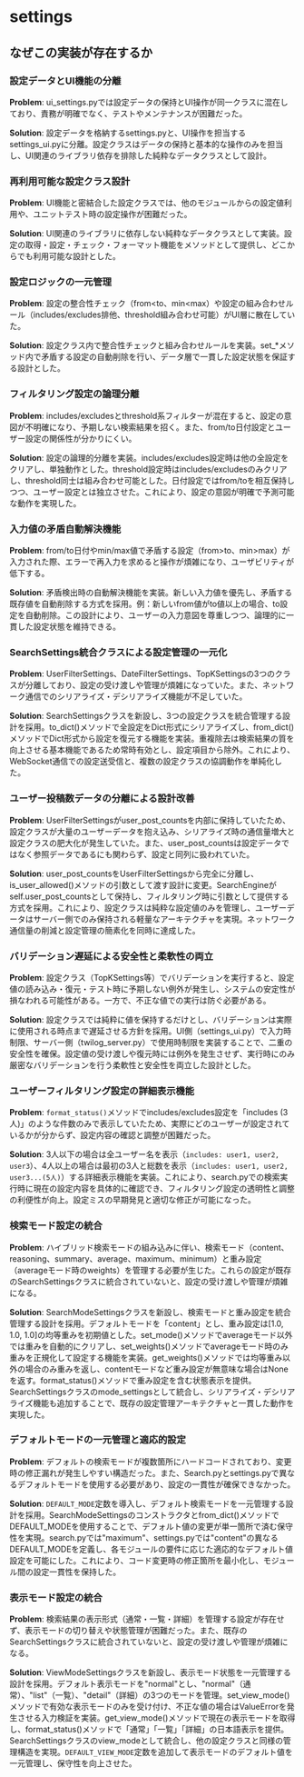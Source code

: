 # settings

## なぜこの実装が存在するか

### 設定データとUI機能の分離
**Problem**: ui_settings.pyでは設定データの保持とUI操作が同一クラスに混在しており、責務が明確でなく、テストやメンテナンスが困難だった。

**Solution**: 設定データを格納するsettings.pyと、UI操作を担当するsettings_ui.pyに分離。設定クラスはデータの保持と基本的な操作のみを担当し、UI関連のライブラリ依存を排除した純粋なデータクラスとして設計。

### 再利用可能な設定クラス設計
**Problem**: UI機能と密結合した設定クラスでは、他のモジュールからの設定値利用や、ユニットテスト時の設定操作が困難だった。

**Solution**: UI関連のライブラリに依存しない純粋なデータクラスとして実装。設定の取得・設定・チェック・フォーマット機能をメソッドとして提供し、どこからでも利用可能な設計とした。

### 設定ロジックの一元管理
**Problem**: 設定の整合性チェック（from<to、min<max）や設定の組み合わせルール（includes/excludes排他、threshold組み合わせ可能）がUI層に散在していた。

**Solution**: 設定クラス内で整合性チェックと組み合わせルールを実装。set_*メソッド内で矛盾する設定の自動削除を行い、データ層で一貫した設定状態を保証する設計とした。

### フィルタリング設定の論理分離
**Problem**: includes/excludesとthreshold系フィルターが混在すると、設定の意図が不明確になり、予期しない検索結果を招く。また、from/to日付設定とユーザー設定の関係性が分かりにくい。

**Solution**: 設定の論理的分離を実装。includes/excludes設定時は他の全設定をクリアし、単独動作とした。threshold設定時はincludes/excludesのみクリアし、threshold同士は組み合わせ可能とした。日付設定ではfrom/toを相互保持しつつ、ユーザー設定とは独立させた。これにより、設定の意図が明確で予測可能な動作を実現した。

### 入力値の矛盾自動解決機能
**Problem**: from/to日付やmin/max値で矛盾する設定（from>to、min>max）が入力された際、エラーで再入力を求めると操作が煩雑になり、ユーザビリティが低下する。

**Solution**: 矛盾検出時の自動解決機能を実装。新しい入力値を優先し、矛盾する既存値を自動削除する方式を採用。例：新しいfrom値がto値以上の場合、to設定を自動削除。この設計により、ユーザーの入力意図を尊重しつつ、論理的に一貫した設定状態を維持できる。

### SearchSettings統合クラスによる設定管理の一元化
**Problem**: UserFilterSettings、DateFilterSettings、TopKSettingsの3つのクラスが分離しており、設定の受け渡しや管理が煩雑になっていた。また、ネットワーク通信でのシリアライズ・デシリアライズ機能が不足していた。

**Solution**: SearchSettingsクラスを新設し、3つの設定クラスを統合管理する設計を採用。to_dict()メソッドで全設定をDict形式にシリアライズし、from_dict()メソッドでDict形式から設定を復元する機能を実装。重複除去は検索結果の質を向上させる基本機能であるため常時有効とし、設定項目から除外。これにより、WebSocket通信での設定送受信と、複数の設定クラスの協調動作を単純化した。

### ユーザー投稿数データの分離による設計改善
**Problem**: UserFilterSettingsがuser_post_countsを内部に保持していたため、設定クラスが大量のユーザーデータを抱え込み、シリアライズ時の通信量増大と設定クラスの肥大化が発生していた。また、user_post_countsは設定データではなく参照データであるにも関わらず、設定と同列に扱われていた。

**Solution**: user_post_countsをUserFilterSettingsから完全に分離し、is_user_allowed()メソッドの引数として渡す設計に変更。SearchEngineがself.user_post_countsとして保持し、フィルタリング時に引数として提供する方式を採用。これにより、設定クラスは純粋な設定値のみを管理し、ユーザーデータはサーバー側でのみ保持される軽量なアーキテクチャを実現。ネットワーク通信量の削減と設定管理の簡素化を同時に達成した。

### バリデーション遅延による安全性と柔軟性の両立
**Problem**: 設定クラス（TopKSettings等）でバリデーションを実行すると、設定値の読み込み・復元・テスト時に予期しない例外が発生し、システムの安定性が損なわれる可能性がある。一方で、不正な値での実行は防ぐ必要がある。

**Solution**: 設定クラスでは純粋に値を保持するだけとし、バリデーションは実際に使用される時点まで遅延させる方針を採用。UI側（settings_ui.py）で入力時制限、サーバー側（twilog_server.py）で使用時制限を実装することで、二重の安全性を確保。設定値の受け渡しや復元時には例外を発生させず、実行時にのみ厳密なバリデーションを行う柔軟性と安全性を両立した設計とした。

### ユーザーフィルタリング設定の詳細表示機能
**Problem**: `format_status()`メソッドでincludes/excludes設定を「includes (3人)」のような件数のみで表示していたため、実際にどのユーザーが設定されているかが分からず、設定内容の確認と調整が困難だった。

**Solution**: 3人以下の場合は全ユーザー名を表示（`includes: user1, user2, user3`）、4人以上の場合は最初の3人と総数を表示（`includes: user1, user2, user3...(5人)`）する詳細表示機能を実装。これにより、search.pyでの検索実行時に現在の設定内容を具体的に確認でき、フィルタリング設定の透明性と調整の利便性が向上。設定ミスの早期発見と適切な修正が可能になった。

### 検索モード設定の統合
**Problem**: ハイブリッド検索モードの組み込みに伴い、検索モード（content、reasoning、summary、average、maximum、minimum）と重み設定（averageモード時のweights）を管理する必要が生じた。これらの設定が既存のSearchSettingsクラスに統合されていないと、設定の受け渡しや管理が煩雑になる。

**Solution**: SearchModeSettingsクラスを新設し、検索モードと重み設定を統合管理する設計を採用。デフォルトモードを「content」とし、重み設定は[1.0, 1.0, 1.0]の均等重みを初期値とした。set_mode()メソッドでaverageモード以外では重みを自動的にクリアし、set_weights()メソッドでaverageモード時のみ重みを正規化して設定する機能を実装。get_weights()メソッドでは均等重み以外の場合のみ重みを返し、contentモードなど重み設定が無意味な場合はNoneを返す。format_status()メソッドで重み設定を含む状態表示を提供。SearchSettingsクラスのmode_settingsとして統合し、シリアライズ・デシリアライズ機能も追加することで、既存の設定管理アーキテクチャと一貫した動作を実現した。

### デフォルトモードの一元管理と適応的設定
**Problem**: デフォルトの検索モードが複数箇所にハードコードされており、変更時の修正漏れが発生しやすい構造だった。また、Search.pyとsettings.pyで異なるデフォルトモードを使用する必要があり、設定の一貫性が確保できなかった。

**Solution**: `DEFAULT_MODE`定数を導入し、デフォルト検索モードを一元管理する設計を採用。SearchModeSettingsのコンストラクタとfrom_dict()メソッドでDEFAULT_MODEを使用することで、デフォルト値の変更が単一箇所で済む保守性を実現。search.pyでは"maximum"、settings.pyでは"content"の異なるDEFAULT_MODEを定義し、各モジュールの要件に応じた適応的なデフォルト値設定を可能にした。これにより、コード変更時の修正箇所を最小化し、モジュール間の設定一貫性を保持した。

### 表示モード設定の統合
**Problem**: 検索結果の表示形式（通常・一覧・詳細）を管理する設定が存在せず、表示モードの切り替えや状態管理が困難だった。また、既存のSearchSettingsクラスに統合されていないと、設定の受け渡しや管理が煩雑になる。

**Solution**: ViewModeSettingsクラスを新設し、表示モード状態を一元管理する設計を採用。デフォルト表示モードを"normal"とし、"normal"（通常）、"list"（一覧）、"detail"（詳細）の3つのモードを管理。set_view_mode()メソッドで有効な表示モードのみを受け付け、不正な値の場合はValueErrorを発生させる入力検証を実装。get_view_mode()メソッドで現在の表示モードを取得し、format_status()メソッドで「通常」「一覧」「詳細」の日本語表示を提供。SearchSettingsクラスのview_modeとして統合し、他の設定クラスと同様の管理構造を実現。`DEFAULT_VIEW_MODE`定数を追加して表示モードのデフォルト値を一元管理し、保守性を向上させた。